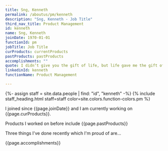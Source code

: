 ```yaml
---
title: Sng, Kenneth
permalink: /aboutus/pm/kenneth
description: "Sng, Kenneth - Job Title"
third_nav_title: Product Management
id: kenneth
name: Sng, Kenneth
joinDate: 1970-01-01
functionId: pm
jobTitle: Job Title
curProducts: currentProducts
pastProducts: pastProducts
accomplishments: ""
quote: I didn’t give you the gift of life, but life gave me the gift of you.
linkedinId: kenneth
functionName: Product Management

---
```


{%- assign staff = site.data.people | find: "id", "kenneth" -%}
{% include staff_heading.html staff=staff color=site.colors.function-colors.pm %}

<p>I joined since {{page.joinDate}} and I am currently working on {{page.curProducts}}.</p>

<p>Products I worked on before include {{page.pastProducts}}</p>

<p>Three things I've done recently which I'm proud of are...</p>
{{page.accomplishments}}
